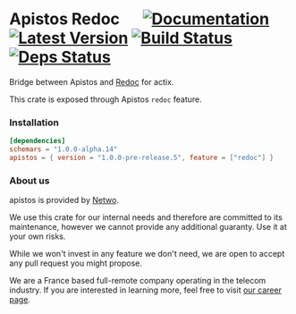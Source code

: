 # Apistos Redoc &emsp; [![Documentation]][docs.rs] [![Latest Version]][crates.io] [![Build Status]][build] [![Deps Status]][deps.rs]

[docs.rs]: https://docs.rs/apistos-redoc/

[crates.io]: https://crates.io/crates/apistos-redoc

[build]: https://github.com/netwo-io/apistos/actions/workflows/build.yaml?branch=main

[Documentation]: https://img.shields.io/docsrs/apistos-redoc

[Latest Version]: https://img.shields.io/crates/v/apistos-redoc.svg

[Build Status]: https://github.com/netwo-io/apistos/actions/workflows/build.yaml/badge.svg?branch=main

[deps.rs]: https://deps.rs/crate/apistos-redoc

[Deps Status]: https://deps.rs/crate/apistos-redoc/latest/status.svg

Bridge between Apistos and [Redoc](https://redocly.com/redoc/) for actix.

This crate is exposed through Apistos `redoc` feature.

### Installation

```toml
[dependencies]
schemars = "1.0.0-alpha.14"
apistos = { version = "1.0.0-pre-release.5", feature = ["redoc"] }
```

### About us

apistos is provided by [Netwo](https://www.netwo.io).

We use this crate for our internal needs and therefore are committed to its maintenance, however we cannot provide any
additional guaranty. Use it at your own risks.

While we won't invest in any feature we don't need, we are open to accept any pull request you might propose.

We are a France based full-remote company operating in the telecom industry. If you are interested in learning more,
feel free to visit [our career page](https://www.netwo.io/carriere).
